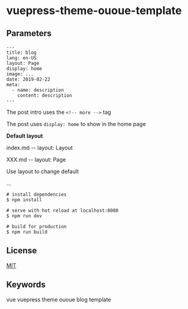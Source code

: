 # vuepress-theme-ououe-template

## Parameters

```
---
title: blog
lang: en-US
layout: Page
display: home
image: ...
date: 2019-02-22
meta:
  - name: description
    content: description
--- 
```

The post intro uses the `<!-- more -->` tag

The post uses `display: home` to show in the home page

**Default layout**

index.md -- layout: Layout

XXX.md -- layout: Page

Use layout to change default

...

```
# install dependencies
$ npm install

# serve with hot reload at localhost:8080
$ npm run dev

# build for production
$ npm run build
```

## License
[MIT](http://opensource.org/licenses/MIT)


## Keywords

vue vuepress theme ououe blog template

